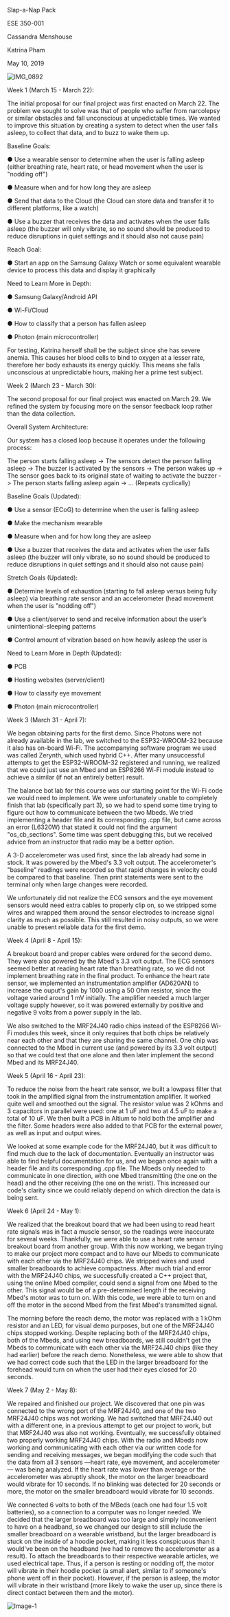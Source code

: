 Slap-a-Nap Pack

ESE 350-001

Cassandra Menshouse

Katrina Pham

May 10, 2019

![IMG_0892](https://user-images.githubusercontent.com/36114238/57407707-d3519500-71b1-11e9-8efe-09a6b30a37e9.jpg)

Week 1 (March 15 - March 22):

The initial proposal for our final project was first enacted on March 22. The problem we sought to solve was that of people who suffer from narcolepsy or similar obstacles and fall unconscious at unpedictable times. We wanted to improve this situation by creating a system to detect when the user falls asleep, to collect that data, and to buzz to wake them up.


Baseline Goals:

● Use a wearable sensor to determine when the user is falling asleep (either breathing rate, heart rate, or head movement when the user is "nodding off")

● Measure when and for how long they are asleep

● Send that data to the Cloud (the Cloud can store data and transfer it to different platforms, like a watch)

● Use a buzzer that receives the data and activates when the user falls asleep (the buzzer will only vibrate, so no sound should be produced to reduce disruptions in quiet settings and it should also not cause pain)


Reach Goal:

● Start an app on the Samsung Galaxy Watch or some equivalent wearable device to process this data and display it graphically


Need to Learn More in Depth:

● Samsung Galaxy/Android API

● Wi-Fi/Cloud

● How to classify that a person has fallen asleep

● Photon (main microcontroller)


For testing, Katrina herself shall be the subject since she has severe anemia. This causes her blood cells to bind to oxygen at a lesser rate, therefore her body exhausts its energy quickly. This means she falls unconscious at unpredictable hours, making her a prime test subject.


Week 2 (March 23 - March 30):

The second proposal for our final project was enacted on March 29. We refined the system by focusing more on the sensor feedback loop rather than the data collection.


Overall System Architecture:

Our system has a closed loop because it operates under the following process:

The person starts falling asleep -> The sensors detect the person falling asleep -> The buzzer is activated by the sensors -> The person wakes up -> The sensor goes back to its original state of waiting to activate the buzzer -> The person starts falling asleep again -> … (Repeats cyclically)


Baseline Goals (Updated):

● Use a sensor (ECoG) to determine when the user is falling asleep

● Make the mechanism wearable

● Measure when and for how long they are asleep

● Use a buzzer that receives the data and activates when the user falls asleep (the buzzer will only vibrate, so no sound should be produced to reduce disruptions in quiet settings and it should also not cause pain)


Stretch Goals (Updated):

● Determine levels of exhaustion (starting to fall asleep versus being fully asleep) via breathing rate sensor and an accelerometer (head movement when the user is "nodding off")

● Use a client/server to send and receive information about the user’s unintentional-sleeping patterns

● Control amount of vibration based on how heavily asleep the user is


Need to Learn More in Depth (Updated):

● PCB

● Hosting websites (server/client)

● How to classify eye movement

● Photon (main microcontroller)


Week 3 (March 31 - April 7):

We began obtaining parts for the first demo. Since Photons were not already available in the lab, we switched to the ESP32-WROOM-32 because it also has on-board Wi-Fi. The accompanying software program we used was called Zerynth, which used hybrid C++. After many unsuccessful attempts to get the ESP32-WROOM-32 registered and running, we realized that we could just use an Mbed and an ESP8266 Wi-Fi module instead to achieve a similar (if not an entirely better) result. 

The balance bot lab for this course was our starting point for the Wi-Fi code we would need to implement. We were unfortunately unable to completely finish that lab (specifically part 3), so we had to spend some time trying to figure out how to communicate between the two Mbeds. We tried implementing a header file and its corresponding .cpp file, but came across an error (L6320W) that stated it could not find the argument "os_cb_sections". Some time was spent debugging this, but we received advice from an instructor that radio may be a better option.

A 3-D accelerometer was used first, since the lab already had some in stock. It was powered by the Mbed's 3.3 volt output. The accelerometer's "baseline" readings were recorded so that rapid changes in velocity could be compared to that baseline. Then print statements were sent to the terminal only when large changes were recorded.

We unfortunately did not realize the ECG sensors and the eye movement sensors would need extra cables to properly clip on, so we stripped some wires and wrapped them around the sensor electrodes to increase signal clarity as much as possible. This still resulted in noisy outputs, so we were unable to present reliable data for the first demo.


Week 4 (April 8 - April 15):

A breakout board and proper cables were ordered for the second demo. They were also powered by the Mbed's 3.3 volt output. The ECG sensors seemed better at reading heart rate than breathing rate, so we did not implement breathing rate in the final product. To enhance the heart rate sensor, we implemented an instrumentation amplifier (AD620AN) to increase the ouput's gain by 1000 using a 50 Ohm resistor, since the voltage varied around 1 mV initially. The amplifier needed a much larger voltage supply however, so it was powered externally by positive and negative 9 volts from a power supply in the lab.

We also switched to the MRF24J40 radio chips instead of the ESP8266 Wi-Fi modules this week, since it only requires that both chips be relatively near each other and that they are sharing the same channel. One chip was connected to the Mbed in current use (and powered by its 3.3 volt output) so that we could test that one alone and then later implement the second Mbed and its MRF24J40.


Week 5 (April 16 - April 23):

To reduce the noise from the heart rate sensor, we built a lowpass filter that took in the amplified signal from the instrumentation amplifier. It worked quite well and smoothed out the signal. The resistor value was 2 kOhms and 3 capacitors in parallel were used: one at 1 uF and two at 4.5 uF to make a total of 10 uF. We then built a PCB in Altium to hold both the amplifier and the filter. Some headers were also added to that PCB for the external power, as well as input and output wires.

We looked at some example code for the MRF24J40, but it was difficult to find much due to the lack of documentation. Eventually an instructor was able to find helpful documentation for us, and we began once again with a header file and its corresponding .cpp file. The Mbeds only needed to communicate in one direction, with one Mbed transmitting (the one on the head) and the other receiving (the one on the wrist). This increased our code's clarity since we could reliably depend on which direction the data is being sent.


Week 6 (April 24 - May 1):

We realized that the breakout board that we had been using to read heart rate signals was in fact a muscle sensor, so the readings were inaccurate for several weeks. Thankfully, we were able to use a heart rate sensor breakout board from another group. With this now working, we began trying to make our project more compact and to have our Mbeds to communicate with each other via the MRF24J40 chips. We stripped wires and used smaller breadboards to achieve compactness. After much trial and error with the MRF24J40 chips, we successfully created a C++ project that, using the online Mbed compiler, could send a signal from one Mbed to the other. This signal would be of a pre-determined length if the receiving Mbed's motor was to turn on. With this code, we were able to turn on and off the motor in the second Mbed from the first Mbed's transmitted signal.

The morning before the reach demo, the motor was replaced with a 1 kOhm resistor and an LED, for visual demo purposes, but one of the MRF24J40 chips stopped working. Despite replacing both of the MRF24J40 chips, both of the Mbeds, and using new breadboards, we still couldn't get the Mbeds to communicate with each other via the MRF24J40 chips (like they had earlier) before the reach demo. Nonetheless, we were able to show that we had correct code such that the LED in the larger breadboard for the forehead would turn on when the user had their eyes closed for 20 seconds.

Week 7 (May 2 - May 8):

We repaired and finished our project. We discovered that one pin was connected to the wrong port of the MRF24J40, and one of the two MRF24J40 chips was not working. We had switched that MRF24J40 out with a different one, in a previous attempt to get our project to work, but that MRF24J40 was also not working. Eventually, we successfully obtained two properly working MRF24J40 chips. With the radio and Mbeds now working and communicating with each other via our written code for sending and receiving messages, we began modifying the code such that the data from all 3 sensors —heart rate, eye movement, and accelerometer — was being analyzed. If the heart rate was lower than average or the accelerometer was abruptly shook, the motor on the larger breadboard would vibrate for 10 seconds. If no blinking was detected for 20 seconds or more, the motor on the smaller breadboard would vibrate for 10 seconds.

We connected 6 volts to both of the MBeds (each one had four 1.5 volt batteries), so a connection to a computer was no longer needed. We decided that the larger breadboard was too large and simply inconvenient to have on a headband, so we changed our design to still include the smaller breadboard on a wearable wristband, but the larger breadboard is stuck on the inside of a hoodie pocket, making it less conspicuous than it would've been on the headband (we had to remove the accelerometer as a result). To attach the breadboards to their respective wearable articles, we used electrical tape. Thus, if a person is resting or nodding off, the motor will vibrate in their hoodie pocket (a small alert, similar to if someone's phone went off in their pocket). However, if the person is asleep, the motor will vibrate in their wristband (more likely to wake the user up, since there is direct contact between them and the motor). 

![Image-1](https://user-images.githubusercontent.com/36114238/57407931-5ecb2600-71b2-11e9-89d3-6b8af330e745.jpg)
